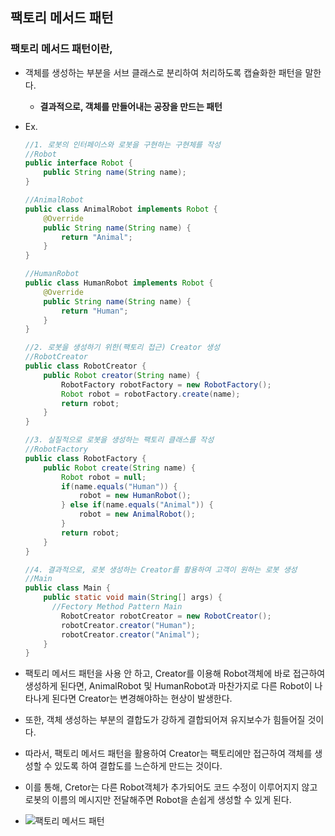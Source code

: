 ## 팩토리 메서드 패턴

### 팩토리 메서드 패턴이란,

- 객체를 생성하는 부분을 서브 클래스로 분리하여 처리하도록 캡슐화한 패턴을 말한다.

  - **결과적으로, 객체를 만들어내는 공장을 만드는 패턴**

- Ex.

  ```java
  //1. 로봇의 인터페이스와 로봇을 구현하는 구현체를 작성
  //Robot
  public interface Robot {
      public String name(String name);
  }
  
  //AnimalRobot
  public class AnimalRobot implements Robot {
      @Override
      public String name(String name) {
          return "Animal";
      }
  }
  
  //HumanRobot
  public class HumanRobot implements Robot {
      @Override
      public String name(String name) {
          return "Human";
      }
  }
  
  //2. 로봇을 생성하기 위한(팩토리 접근) Creator 생성
  //RobotCreator
  public class RobotCreator {
      public Robot creator(String name) {
          RobotFactory robotFactory = new RobotFactory();
          Robot robot = robotFactory.create(name);
          return robot;
      }
  }
  
  //3. 실질적으로 로봇을 생성하는 팩토리 클래스를 작성
  //RobotFactory
  public class RobotFactory {
      public Robot create(String name) {
          Robot robot = null;
          if(name.equals("Human")) {
              robot = new HumanRobot();
          } else if(name.equals("Animal")) {
              robot = new AnimalRobot();
          }
          return robot;
      }
  }
  
  //4. 결과적으로, 로봇 생성하는 Creator를 활용하여 고객이 원하는 로봇 생성
  //Main
  public class Main {
      public static void main(String[] args) {
  	    //Fectory Method Pattern Main
          RobotCreator robotCreator = new RobotCreator();
          robotCreator.creator("Human");
          robotCreator.creator("Animal");
      }
  }
  ```

- 팩토리 메서드 패턴을 사용 안 하고, Creator를 이용해 Robot객체에 바로 접근하여 생성하게 된다면, AnimalRobot 및 HumanRobot과 마찬가지로 다른 Robot이 나타나게 된다면 Creator는 변경해야하는 현상이 발생한다.

- 또한, 객체 생성하는 부분의 결합도가 강하게 결합되어져 유지보수가 힘들어질 것이다.

- 따라서, 팩토리 메서드 패턴을 활용하여 Creator는 팩토리에만 접근하여 객체를 생성할 수 있도록 하여 결합도를 느슨하게 만드는 것이다.

- 이를 통해, Cretor는 다른 Robot객체가 추가되어도 코드 수정이 이루어지지 않고 로봇의 이름의 메시지만 전달해주면 Robot을 손쉽게 생성할 수 있게 된다.

- ![팩토리 메서드 패턴](https://user-images.githubusercontent.com/40616436/70845206-1d5cd080-1e8f-11ea-8319-3591098b0b1d.jpg)

